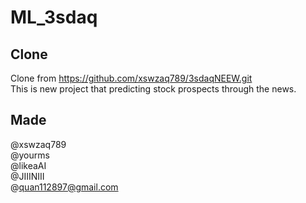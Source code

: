 # ML_3sdaq
## Clone
Clone from https://github.com/xswzaq789/3sdaqNEEW.git     
This is new project that predicting stock prospects through the news.  
##  Made
@xswzaq789   
@yourms   
@likeaAI   
@JIIINIII     
@quan112897@gmail.com

